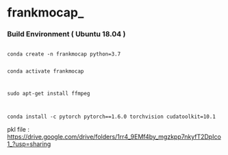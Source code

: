 # frankmocap_


### Build Environment ( Ubuntu 18.04 )

<code>
conda create -n frankmocap python=3.7

conda activate frankmocap

sudo apt-get install ffmpeg

conda install -c pytorch pytorch==1.6.0 torchvision cudatoolkit=10.1
</code>



pkl file : https://drive.google.com/drive/folders/1rr4_9EMf4by_mgzkpp7nkyfT2DpIco1_?usp=sharing
